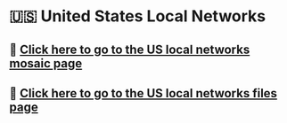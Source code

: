 🇺🇸 United States Local Networks
===============

## 🔗 [Click here to go to the US local networks mosaic page][]

## 📂 [Click here to go to the US local networks files page][]


[Click here to go to the US local networks mosaic page]: https://github.com/cybertsotsi/tv/master/countries/united-states/us-local/0z_all-logos-mosaic-us-local.md "Click here to go to US local networks mosaic page"

[Click here to go to the US local networks files page]: https://github.com/cybertsotsi/tv/master/countries/united-states/us-local "Click here to go to the US local networks files page"
